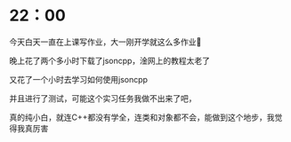 # 22：00

今天白天一直在上课写作业，大一刚开学就这么多作业🐎

晚上花了两个多小时下载了jsoncpp，淦网上的教程太老了

又花了一个小时去学习如何使用jsoncpp

并且进行了测试，可能这个实习任务我做不出来了吧，

真的纯小白，就连C++都没有学全，连类和对象都不会，能做到这个地步，我觉得我真厉害